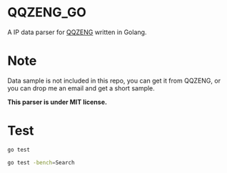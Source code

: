 QQZENG_GO
============

A IP data parser for [QQZENG](https://github.com/zengzhan/qqzeng-ip) written in Golang.

# Note

Data sample is not included in this repo, you can get it from QQZENG, or you can drop me an email and get a short sample.

**This parser is under MIT license.**

# Test

```sh
go test

go test -bench=Search
```

